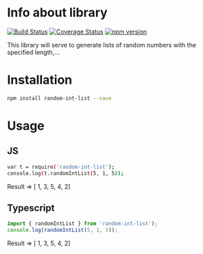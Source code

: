 # Info about library
[![Build Status](https://travis-ci.org/mugan86/random-int-ts-ci-co.svg?branch=master)](https://travis-ci.org/mugan86/random-int-ts-ci-co)
[![Coverage Status](https://coveralls.io/repos/github/mugan86/random-int-ts-ci-co/badge.svg?branch=master)](https://coveralls.io/github/mugan86/random-int-ts-ci-co?branch=master)
[![npm version](https://badge.fury.io/js/random-int-list.svg)](https://badge.fury.io/js/random-int-list)

This library will serve to generate lists of random numbers with the specified length,...

# Installation

```sh
npm install random-int-list --save
```

# Usage

## JS

```sh
var t = require('random-int-list');
console.log(t.randomIntList(5, 1, 5));
```

Result => [ 1, 3, 5, 4, 2]

## Typescript

```typescript
import { randomIntList } from 'random-int-list');
console.log(randomIntList(5, 1, 5));
```

Result => [ 1, 3, 5, 4, 2]